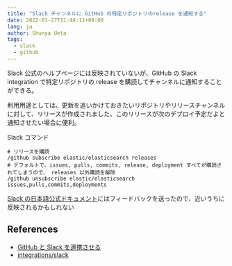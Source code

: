 ```yaml
---
title: "Slack チャンネルに GitHub の特定リポジトリのrelease を通知する"
date: 2022-01-27T11:44:11+09:00
lang: ja
author: Shunya Ueta
tags:
  - slack
  - github
---
```


Slack 公式のヘルプページには反映されていないが、GitHub の Slack integration で特定リポジトリの release を購読してチャンネルに通知することができる。

利用用途としては、更新を追いかけておきたいリポジトリやリリースチャンネルに対して、リリースが作成されました、このリリースが次のデプロイ予定だよと通知させたい場合に便利。

Slack コマンド

```shell
# リリースを購読
/github subscribe elastic/elasticsearch releases
# デフォルトで、issues, pulls, commits, release, deployment すべてが購読されてしまうので、 releases 以外購読を解除
/github unsubscribe elastic/elasticsearch issues,pulls,commits,deployments
```

[Slack の日本語公式ドキュメント](https://slack.com/intl/ja-jp/help/articles/232289568-GitHub-%E3%81%A8-Slack-%E3%82%92%E9%80%A3%E6%90%BA%E3%81%95%E3%81%9B%E3%82%8B)にはフィードバックを送ったので、近いうちに反映されるかもしれない

## References

- [GitHub と Slack を連携させる](https://slack.com/intl/ja-jp/help/articles/232289568-GitHub-%E3%81%A8-Slack-%E3%82%92%E9%80%A3%E6%90%BA%E3%81%95%E3%81%9B%E3%82%8B)
- [integrations/slack](https://github.com/integrations/slack)

